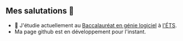 ## Mes salutations 👋

<!--
**AimeMelancon/AimeMelancon** is a ✨ _special_ ✨ repository because its `README.md` (this file) appears on your GitHub profile.

Here are some ideas to get you started:

- 🔭 I’m currently working on ...
- 🌱 I’m currently learning ...
- 👯 I’m looking to collaborate on ...
- 🤔 I’m looking for help with ...
- 💬 Ask me about ...
- 📫 How to reach me: ...
- 😄 Pronouns: ...
- ⚡ Fun fact: ...
-->

- 🌱 J'étudie actuellement au [Baccalauréat en génie logiciel](https://www.etsmtl.ca/programmes-formations/baccalaureat-genie-logiciel?tab=0&filter1=8bf8bf4e-f3c8-48b7-9743-dcfe6bb37d43#8bc58b39-e9eb-4ec4-84fa-31633cb37c88) à [l'ÉTS](https://www.etsmtl.ca/).
- Ma page github est en développement pour l'instant.
